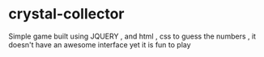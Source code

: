 # crystal-collector


Simple game built using JQUERY , and html , css to guess the numbers , it doesn't have an awesome interface yet it is fun to play 
